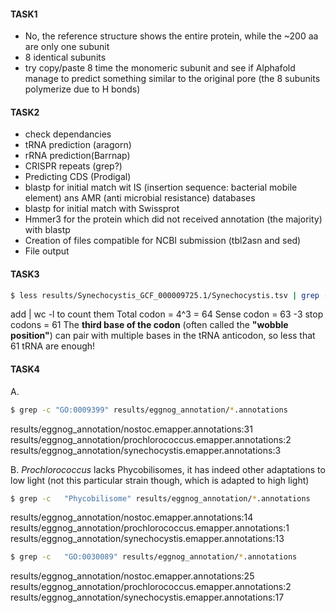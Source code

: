 #### TASK1
- No, the reference structure shows the entire protein, while the ~200 aa are only one subunit
- 8 identical subunits
- try copy/paste 8 time the monomeric subunit and see if Alphafold manage to predict something similar to the original pore (the 8 subunits polymerize due to H bonds)
#### TASK2
- check dependancies
- tRNA prediction (aragorn)
- rRNA prediction(Barrnap)
- CRISPR repeats (grep?)
- Predicting CDS (Prodigal)
- blastp for initial match wit IS (insertion sequence: bacterial mobile element) ans AMR (anti microbial resistance) databases
- blastp for initial match with Swissprot
- Hmmer3 for the protein which did not received annotation (the majority) with blastp
- Creation of files compatible for NCBI submission (tbl2asn and sed)
- File output


#### TASK3

```bash
$ less results/Synechocystis_GCF_000009725.1/Synechocystis.tsv | grep -E "tRNA-[A-Z][a-z][a-z]\(" 
```
add | wc -l to count them
Total codon  = 4^3 = 64
Sense codon = 63 -3 stop codons = 61
The **third base of the codon** (often called the **"wobble position"**) can pair with multiple bases in the tRNA anticodon, so less that 61 tRNA are enough!

#### TASK4
A.
```bash
$ grep -c "GO:0009399" results/eggnog_annotation/*.annotations
```
results/eggnog_annotation/nostoc.emapper.annotations:31
results/eggnog_annotation/prochlorococcus.emapper.annotations:2
results/eggnog_annotation/synechocystis.emapper.annotations:3

B. *Prochlorococcus* lacks Phycobilisomes, it has indeed other adaptations to low light (not this particular strain though, which is adapted to high light) 
```bash
$ grep -c   "Phycobilisome" results/eggnog_annotation/*.annotations
```
results/eggnog_annotation/nostoc.emapper.annotations:14
results/eggnog_annotation/prochlorococcus.emapper.annotations:1
results/eggnog_annotation/synechocystis.emapper.annotations:13
```bash
$ grep -c   "GO:0030089" results/eggnog_annotation/*.annotations
```
results/eggnog_annotation/nostoc.emapper.annotations:25
results/eggnog_annotation/prochlorococcus.emapper.annotations:2
results/eggnog_annotation/synechocystis.emapper.annotations:17
